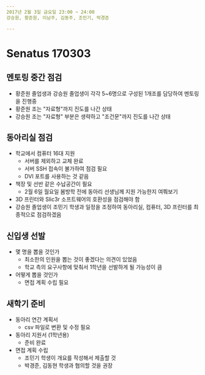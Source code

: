 ```yaml
---
2017년 2월 3일 금요일 23:00 ~ 24:00  
강승원, 황준원, 이남주, 김동주, 조민기, 박경준

---
```


# Senatus 170303

## 멘토링 중간 점검
- 황준원 졸업생과 강승원 졸업생이 각각 5~6명으로 구성된 1개조를 담당하여 멘토링을 진행중
- 황준원 조는 "자료형"까지 진도를 나간 상태
- 강승원 조는 "자료형" 부분은 생략하고 "조건문"까지 진도를 나간 상태

## 동아리실 점검
- 학교에서 컴퓨터 16대 지원
	- 서버를 제외하고 교체 완료
	- 서버 SSH 접속이 불가하여 점검 필요
	- DVI 포트를 사용하는 것 같음
- 책장 및 선반 같은 수납공간이 필요
	- 2월 6일 월요일 봄방학 전에 동아리 선생님께 지원 가능한지 여쭤보기
- 3D 프린터와 Slic3r 소프트웨어의 호환성을 점검해야 함
- 강승원 졸업생이 조민기 학생과 일정을 조정하여 동아리실, 컴퓨터, 3D 프린터를 최종적으로 점검하겠음

## 신입생 선발
- 몇 명을 뽑을 것인가
	- 최소한의 인원을 뽑는 것이 좋겠다는 의견이 있었음
	- 학교 측의 요구사항에 맞춰서 1학년을 선발하게 될 가능성이 큼
- 어떻게 뽑을 것인가
	- 면접 계획 수립 필요

## 새학기 준비
- 동아리 연간 계획서
	- csv 파일로 변환 및 수정 필요
- 동아리 지원서 (1학년용)
	- 준비 완료
- 면접 계획 수립
	- 조민기 학생이 개요를 작성해서 제출할 것
	- 박경준, 김동현 학생과 협의할 것을 권장
